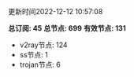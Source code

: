 更新时间2022-12-12 10:57:08

**总订阅: 45**
**总节点: 699**
**有效节点: 131**
- v2ray节点: 124
- ss节点: 1
- trojan节点: 6
